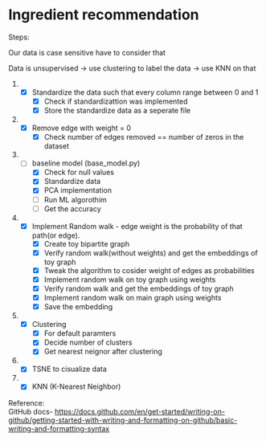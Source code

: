 # Ingredient recommendation  
Steps:  

Our data is case sensitive have to consider that   

Data is unsupervised -> use clustering to label the data -> use KNN on that  

1.  - [x] Standardize the data such that every column range between 0 and 1   
      - [x] Check if standardizattion was implemented  
      - [x] Store the standardize data as a seperate file    

2.  - [x] Remove edge with weight = 0   
      - [x] Check number of edges removed == number of zeros in the dataset  

3.  - [ ] baseline model (base_model.py)  
      - [x] Check for null values   
      - [x] Standardize data  
      - [x] PCA implementation  
      - [ ] Run ML algorothim  
      - [ ] Get the accuracy  

4.  - [x] Implement Random walk - edge weight is the probability of that path(or edge).  
      - [x] Create toy bipartite graph   
      - [x] Verify random walk(without weights) and get the embeddings of toy graph   
      - [x] Tweak the algorithm to cosider weight of edges as probabilities  
      - [x] Implement random walk on toy graph using weights 
      - [x] Verify random walk and get the embeddings of toy graph    
      - [x] Implement random walk on main graph using weights  
      - [x] Save the embedding  

5. - [x] Clustering  
      - [x] For default paramters  
      - [x] Decide number of clusters  
      - [x] Get nearest neignor after clustering   
6. - [x] TSNE to cisualize data  
6. - [x] KNN (K-Nearest Neighbor)    

Reference:  
GitHub docs- https://docs.github.com/en/get-started/writing-on-github/getting-started-with-writing-and-formatting-on-github/basic-writing-and-formatting-syntax    
